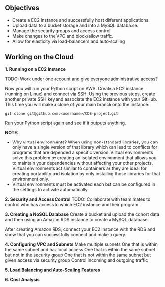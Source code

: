 ## Objectives

- Create a EC2 instance and successfully host different applications.
- Upload data to a bucket storage and into a MySQL databa.se.
- Manage the security groups and access control
- Make changes to the VPC and block/allow traffic.
- Allow for elasticity via load-balancers and auto-scaling

## Working on the Cloud

**1. Running on a EC2 Instance**

TODO: Work under one account and give everyone administrative access?

Now you will run your Python script on AWS. Create a EC2 instance (running on Linux) and connect via SSH. Using the previous steps, create another private SSH key and associate the EC2 instance with your GitHub. This time you will make a clone of your main branch onto the instance:
```
git clone git@github.com:<username>/CDE-project.git
```
Run your Python script again and see if it outputs anything.

**NOTE:**
- Why virtual environments? When using non-standard libraries, you can only have a single version of that library which can lead to conflicts for programs that are depended a specific version. Virtual environments solve this problem by creating an isolated environment that allows you to maintain your dependencies without affecting your other projects. Virtual environments act similar to containers as they are ideal for creating portability and isolation by only installing those libraries for that environment only.
- Virtual environments must be activated each but can be configured in the settings to activate automatically.

**2. Security and Access Control**
TODO: Collaborate with team mates to control who has access to which EC2 instance and their program.

**3. Creating a NoSQL Database**
Create a bucket and upload the cohort data and then using an Amazon RDS instance to create a MySQL database.

After creating Amazon RDS, connect your EC2 instance with the RDS and show that you can successfully connect and make a query.

**4. Configuring VPC and Subnets**
Make multiple subnets
One that is within the same subnet and has local access
One that is within the same subnet but not in the security group
One that is not within the same subnet but given access via security group
Control incoming and outgoing traffic

**5. Load Balancing and Auto-Scaling Features**

**6. Cost Analysis**